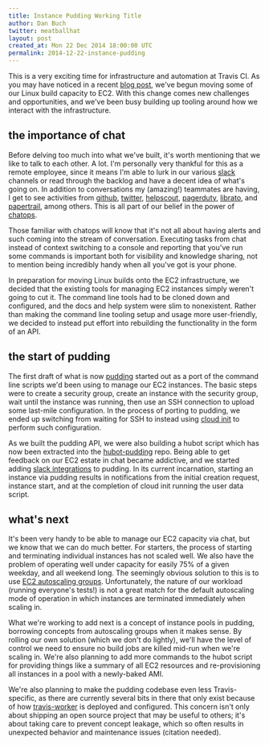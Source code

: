 ```yaml
---
title: Instance Pudding Working Title
author: Dan Buch
twitter: meatballhat
layout: post
created_at: Mon 22 Dec 2014 18:00:00 UTC
permalink: 2014-12-22-instance-pudding
---
```


<!--
* chatops at Travis in general
* legacy infrastructure and scaling difficulties
* moving capacity to EC2
* initial scripts for managing EC2 capacity
* introducing pudding
  * initial goals
  * basic features
  * open sourcing the things
  * heroku button
  * what we're adding/removing in the future
-->

This is a very exciting time for infrastructure and automation at Travis CI. As you may have noticed in a recent [blog
post](2014-12-17-faster-builds-with-container-based-infrastructure), we've begun moving some of our Linux build capacity
to EC2.  With this change comes new challenges and opportunities, and we've been busy building up tooling around how we
interact with the infrastructure.

## the importance of chat

Before delving too much into what we've built, it's worth mentioning that we like to talk to each other.  A lot.  I'm
personally very thankful for this as a remote employee, since it means I'm able to lurk in our various [slack]()
channels or read through the backlog and have a decent idea of what's going on.  In addition to conversations my
(amazing!) teammates are having, I get to see activities from [github](), [twitter](), [helpscout](), [pagerduty](),
[librato](), and [papertrail](), among others.  This is all part of our belief in the power of [chatops]().

Those familiar with chatops will know that it's not all about having alerts and such coming into the stream of
conversation.  Executing tasks from chat instead of context switching to a console and reporting that you've run some
commands is important both for visibility and knowledge sharing, not to mention being incredibly handy when all you've
got is your phone.

In preparation for moving Linux builds onto the EC2 infrastructure, we decided that the existing tools for managing EC2
instances simply weren't going to cut it.  The command line tools had to be cloned down and configured, and the docs and
help system were slim to nonexistent.  Rather than making the command line tooling setup and usage more user-friendly,
we decided to instead put effort into rebuilding the functionality in the form of an API.

## the start of pudding

The first draft of what is now [pudding]() started out as a port of the command line scripts we'd been using to manage
our EC2 instances.  The basic steps were to create a security group, create an instance with the security group, wait
until the instance was running, then use an SSH connection to upload some last-mile configuration.  In the process of
porting to pudding, we ended up switching from waiting for SSH to instead using [cloud init]() to perform such
configuration.

As we built the pudding API, we were also building a hubot script which has now been extracted into the
[hubot-pudding]() repo.  Being able to get feedback on our EC2 estate in chat became addictive, and we started adding
[slack integrations]() to pudding.  In its current incarnation, starting an instance via pudding results in
notifications from the initial creation request, instance start, and at the completion of cloud init running the user
data script.

## what's next

It's been very handy to be able to manage our EC2 capacity via chat, but we know that we can do much better.  For
starters, the process of starting and terminating individual instances has not scaled well.  We also have the problem of
operating well under capacity for easily 75% of a given weekday, and all weekend long.  The seemingly obvious solution
to this is to use [EC2 autoscaling groups](). Unfortunately, the nature of our workload (running everyone's tests!) is
not a great match for the default autoscaling mode of operation in which instances are terminated immediately when
scaling in.

What we're working to add next is a concept of instance pools in pudding, borrowing concepts from autoscaling groups
when it makes sense.  By rolling our own solution (which we don't do lightly), we'll have the level of control we need
to ensure no build jobs are killed mid-run when we're scaling in.  We're also planning to add more commands to the hubot
script for providing things like a summary of all EC2 resources and re-provisioning all instances in a pool with a
newly-baked AMI.

We're also planning to make the pudding codebase even less Travis-specific, as there are currently several bits in there
that only exist because of how [travis-worker]() is deployed and configured.  This concern isn't only about shipping an
open source project that may be useful to others; it's about taking care to prevent concept leakage, which so often
results in unexpected behavior and maintenance issues (citation needed).
